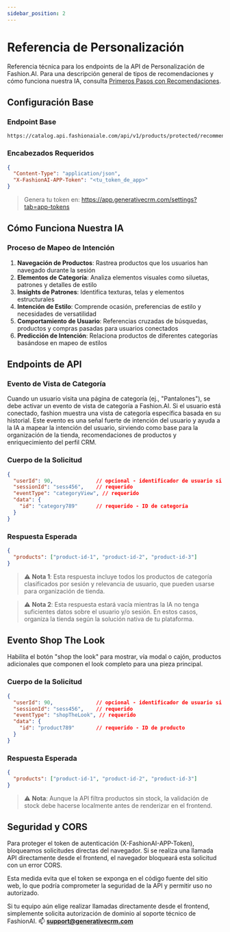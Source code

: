 ```yaml
---
sidebar_position: 2
---
```


# Referencia de Personalización

Referencia técnica para los endpoints de la API de Personalización de Fashion.AI. Para una descripción general de tipos de recomendaciones y cómo funciona nuestra IA, consulta [Primeros Pasos con Recomendaciones](../user-guide/getting-started).

## Configuración Base

### Endpoint Base
```
https://catalog.api.fashionaiale.com/api/v1/products/protected/recommendation
```

### Encabezados Requeridos
```json
{
  "Content-Type": "application/json",
  "X-FashionAI-APP-Token": "<tu_token_de_app>"
}
```

> Genera tu token en: https://app.generativecrm.com/settings?tab=app-tokens

## Cómo Funciona Nuestra IA

### Proceso de Mapeo de Intención

1. **Navegación de Productos**: Rastrea productos que los usuarios han navegado durante la sesión
2. **Elementos de Categoría**: Analiza elementos visuales como siluetas, patrones y detalles de estilo
3. **Insights de Patrones**: Identifica texturas, telas y elementos estructurales
4. **Intención de Estilo**: Comprende ocasión, preferencias de estilo y necesidades de versatilidad
5. **Comportamiento de Usuario**: Referencias cruzadas de búsquedas, productos y compras pasadas para usuarios conectados
6. **Predicción de Intención**: Relaciona productos de diferentes categorías basándose en mapeo de estilos

## Endpoints de API

### Evento de Vista de Categoría

Cuando un usuario visita una página de categoría (ej., "Pantalones"), se debe activar un evento de vista de categoría a Fashion.AI.
Si el usuario está conectado, fashion muestra una vista de categoría específica basada en su historial.
Este evento es una señal fuerte de intención del usuario y ayuda a la IA a mapear la intención del usuario, sirviendo como base para la organización de la tienda, recomendaciones de productos y enriquecimiento del perfil CRM.

### Cuerpo de la Solicitud

```json
{
  "userId": 90,              // opcional - identificador de usuario si está autenticado
  "sessionId": "sess456",    // requerido
  "eventType": "categoryView", // requerido
  "data": {
    "id": "category789"      // requerido - ID de categoría
  }
}
```

### Respuesta Esperada

```json
{
  "products": ["product-id-1", "product-id-2", "product-id-3"]
}
```

> ⚠️ **Nota 1**: Esta respuesta incluye todos los productos de categoría clasificados por sesión y relevancia de usuario, que pueden usarse para organización de tienda.

> ⚠️ **Nota 2**: Esta respuesta estará vacía mientras la IA no tenga suficientes datos sobre el usuario y/o sesión. En estos casos, organiza la tienda según la solución nativa de tu plataforma.

## Evento Shop The Look

Habilita el botón "shop the look" para mostrar, vía modal o cajón, productos adicionales que componen el look completo para una pieza principal.

### Cuerpo de la Solicitud

```json
{
  "userId": 90,              // opcional - identificador de usuario si está autenticado
  "sessionId": "sess456",    // requerido
  "eventType": "shopTheLook", // requerido
  "data": {
    "id": "product789"       // requerido - ID de producto
  }
}
```

### Respuesta Esperada

```json
{
  "products": ["product-id-1", "product-id-2", "product-id-3"]
}
```

> ⚠️ **Nota**: Aunque la API filtra productos sin stock, la validación de stock debe hacerse localmente antes de renderizar en el frontend.

## Seguridad y CORS

Para proteger el token de autenticación (X-FashionAI-APP-Token), bloqueamos solicitudes directas del navegador. Si se realiza una llamada API directamente desde el frontend, el navegador bloqueará esta solicitud con un error CORS.

Esta medida evita que el token se exponga en el código fuente del sitio web, lo que podría comprometer la seguridad de la API y permitir uso no autorizado.

Si tu equipo aún elige realizar llamadas directamente desde el frontend, simplemente solicita autorización de dominio al soporte técnico de FashionAI. :mailbox: **support@generativecrm.com**
